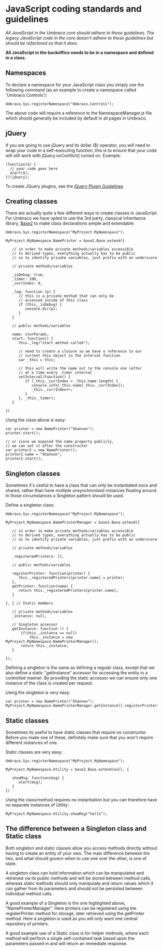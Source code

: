 # JavaScript coding standards and guidelines

_All JavaScript in the Umbraco core should adhere to these guidelines. The legacy JavaScript code in the core doesn't adhere to these guidelines but should be refactored so that it does._

**All JavaScript in the backoffice needs to be in a namespace and defined in a class.**

## Namespaces
To declare a namespace for your JavaScript class you simply use the following command (as an example to create a namespace called 'Umbraco.Controls'):

	Umbraco.Sys.registerNamespace("Umbraco.Controls");

The above code will require a reference to the NamespaceManager.js file which should generally be included by default in all pages in Umbraco.

## jQuery
If you are going to use jQuery and its dollar ($) operator, you will need to wrap your code in a self-executing function, this is to ensure that your code will still work with jQuery.noConflict() turned on. Example:

	(function($) {
	  // your code goes here
	  alert($);
	})(jQuery);

To create JQuery plugins, see the [jQuery Plugin Guidelines](jquery-guidelines.md)

## Creating classes

There are actually quite a few different ways to create classes in JavaScript. For Umbraco we have opted to use the 3rd party, classical inheritance library, [Base2](https://code.google.com/archive/p/base2/) to make class declarations simple and extendable:

	Umbraco.Sys.registerNamespace("MyProject.MyNamespace");
	 
	MyProject.MyNamespace.NamePrinter = base2.Base.extend({
	    
	   // in order to make private methods/variables accessible
	   // to derived types, everything actually has to be public
	   // so to identify private variables, just prefix with an underscore
	 
	   // private methods/variables
	 
	   _isDebug: true,
	   _timer: 100,
	   _currIndex: 0,
	    
	   _log: function (p) {
	      // this is a private method that can only be  
	      // accessed inside of this class
	      if (this._isDebug) {
	         console.dir(p);
	      }
	   }
	 
	   // public methods/variables
	    
	   name: ctorParams,
	   start: function() {
	      this._log("start method called");
	 
	      // need to create a closure so we have a reference to our
	      // current this object in the interval function
	      var _this = this;
	 
	      // this will write the name out to the console one letter
	      // at a time every _timer interval
	      setInterval(function() {           
	         if (_this._currIndex < _this.name.length) {
	            console.info(_this.name[_this._currIndex]);
	            _this._currIndex++;
	         }
	      }, _this._timer);
	   }
	 
	})

Using the class above is easy:

	var printer = new NamePrinter("Shannon");
	printer.start();
	 
	// or since we exposed the name property publicly, 
	// we can set it after the constructor
	var printer2 = new NamePrinter();
	printer2.name = "Shannon";
	printer2.start();

## Singleton classes

Sometimes it's useful to have a class that can only be instantiated once and shared, rather than have multiple unsynchronised instances floating around. In those circumstances a Singleton pattern should be used.

Define a singleton class:

	Umbraco.Sys.registerNamespace("MyProject.MyNamespace");
	 
	MyProject.MyNamespace.NamePrinterManager = base2.Base.extend({
	    
	   // in order to make private methods/variables accessible
	   // to derived types, everything actually has to be public
	   // so to identify private variables, just prefix with an underscore
	 
	   // private methods/variables
	 
	   _registeredPrinters: [],
	 
	   // public methods/variables
	    
	   registerPrinter: function(printer) {
	      this._registeredPrinters[printer.name] = printer;
	   },
	   getPrinter: function(name) {
	      return this._registeredPrinters[printer.name];
	   }
	 
	}, { // Static members
	    
	   // private methods/variables
	   _instance: null,
	         
	   // Singleton accessor
	   getInstance: function () {
	       if(this._instance == null)
	           this._instance = new MyProject.MyNamespace.NamePrinterManager();
	       return this._instance;
	   }
	 
	});

Defining a singleton is the same as defining a regular class, except that we also define a static "getInstance" accessor for accessing the entity in a controlled manner. By providing the static accessor we can ensure only one instance of the class is created per request.

Using the singleton is very easy:

	var printer = new NamePrinter("Shannon");
	MyProject.MyNamespace.NamePrinterManager.getInstance().registerPrinter(printer);

## Static classes

Sometimes its useful to have static classes that require no constructor. Before you make one of these, definitely make sure that you won't require different instances of one.

Static classes are very easy:
	
	Umbraco.Sys.registerNamespace("MyProject.MyNamespace");
	 
	MyProject.MyNamespace.Utility = base2.Base.extend(null, {
	 
	   showMsg: function(msg) {
	      alert(msg);
	   }	 
	})

Using the class/method requires no instantiation but you can therefore have no separate instances of Utility:

	MyProject.MyNamespace.Utility.showMsg("hello");

## The difference between a Singleton class and Static class

Both singleton and static classes allow you access methods directly without having to create an entity of your own. The main difference between the two, and what should govern when to use one over the other, is one of state.

A singleton class can hold information which can be manipulated and retrieved via its public methods and will be stored between method calls, whereas static methods should only manipulate and return values which it can gather from its parameters and should not be persisted between individual method calls.

A good example of a Singleton is the one highlighted above, "NamePrinterManager". Here printers can be registered using the registerPrinter method for storage, later retrieved using the getPrinter method. Here a singleton is used as you will only want one central repository of printers.

A good example use of a Static class is for helper methods, where each method will perform a single self-contained task based upon the parameters passed in and will return an immediate response.
